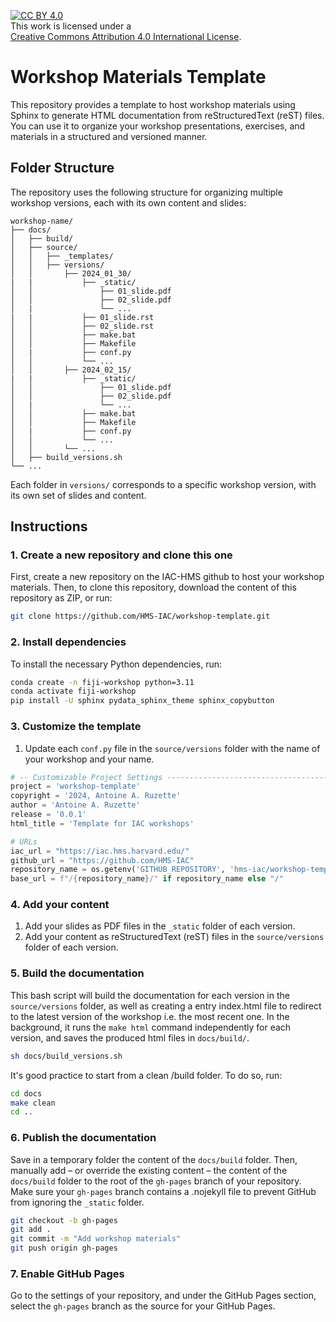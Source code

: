 [![CC BY 4.0][cc-by-shield]][cc-by]  
This work is licensed under a  
[Creative Commons Attribution 4.0 International License][cc-by].  

[cc-by]: http://creativecommons.org/licenses/by/4.0/  
[cc-by-shield]: https://img.shields.io/badge/License-CC%20BY%204.0-lightgrey.svg  

# Workshop Materials Template

This repository provides a template to host workshop materials using Sphinx to generate HTML documentation from reStructuredText (reST) files. You can use it to organize your workshop presentations, exercises, and materials in a structured and versioned manner.

## Folder Structure

The repository uses the following structure for organizing multiple workshop versions, each with its own content and slides:
    
```plaintext
workshop-name/
├── docs/
│   ├── build/
│   ├── source/
│   │   ├── _templates/
│   │   ├── versions/
│   │       ├── 2024_01_30/
|   |           ├── _static/
│   │               ├── 01_slide.pdf
│   │               ├── 02_slide.pdf
│   |               └── ...
|   |           ├── 01_slide.rst
│   │           ├── 02_slide.rst
│   │           ├── make.bat
│   │           ├── Makefile
│   |           ├── conf.py
│   │           └── ...
│   │       ├── 2024_02_15/
|   |           ├── _static/
│   │               ├── 01_slide.pdf
│   │               ├── 02_slide.pdf
│   |               └── ...
│   │           ├── make.bat
│   │           ├── Makefile
│   |           ├── conf.py
│   │           └── ...
│   │       └── ...
│   ├── build_versions.sh
└── ...
```

Each folder in `versions/` corresponds to a specific workshop version, with its own set of slides and content.

## Instructions

### 1. Create a new repository and clone this one

First, create a new repository on the IAC-HMS github to host your workshop materials. Then, to clone this repository, download the content of this repository as ZIP, or run:

```bash
git clone https://github.com/HMS-IAC/workshop-template.git
```

### 2. Install dependencies

To install the necessary Python dependencies, run:

```bash
conda create -n fiji-workshop python=3.11
conda activate fiji-workshop
pip install -U sphinx pydata_sphinx_theme sphinx_copybutton
```

### 3. Customize the template

1. Update each `conf.py` file in the `source/versions` folder with the name of your workshop and your name.

```python
# -- Customizable Project Settings -------------------------------------------
project = 'workshop-template'
copyright = '2024, Antoine A. Ruzette'
author = 'Antoine A. Ruzette'
release = '0.0.1'
html_title = 'Template for IAC workshops'

# URLs
iac_url = "https://iac.hms.harvard.edu/"
github_url = "https://github.com/HMS-IAC"
repository_name = os.getenv('GITHUB_REPOSITORY', 'hms-iac/workshop-template').split('/')[-1]
base_url = f"/{repository_name}/" if repository_name else "/"
```

### 4. Add your content

1. Add your slides as PDF files in the `_static` folder of each version.
2. Add your content as reStructuredText (reST) files in the `source/versions` folder of each version.

### 5. Build the documentation

This bash script will build the documentation for each version in the `source/versions` folder, as well as creating a entry index.html file to redirect to the latest version of the workshop i.e. the most recent one. In the background, it runs the `make html` command independently for each version, and saves the produced html files in `docs/build/`.

```bash
sh docs/build_versions.sh
```

It's good practice to start from a clean /build folder. To do so, run:

```bash
cd docs
make clean
cd ..
```

### 6. Publish the documentation

Save in a temporary folder the content of the `docs/build` folder. Then, manually add – or override the existing content – the content of the `docs/build` folder to the root of the `gh-pages` branch of your repository. Make sure your `gh-pages` branch contains a .nojekyll file to prevent GitHub from ignoring the `_static` folder.

```bash
git checkout -b gh-pages
git add .
git commit -m "Add workshop materials"
git push origin gh-pages
```

### 7. Enable GitHub Pages

Go to the settings of your repository, and under the GitHub Pages section, select the `gh-pages` branch as the source for your GitHub Pages.